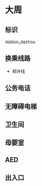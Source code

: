 # 大周

## 标识

station_dazhou

## 换乘线路

- 郑许线

## 公务电话



## 无障碍电梯



## 卫生间



## 母婴室



## AED



## 出入口

